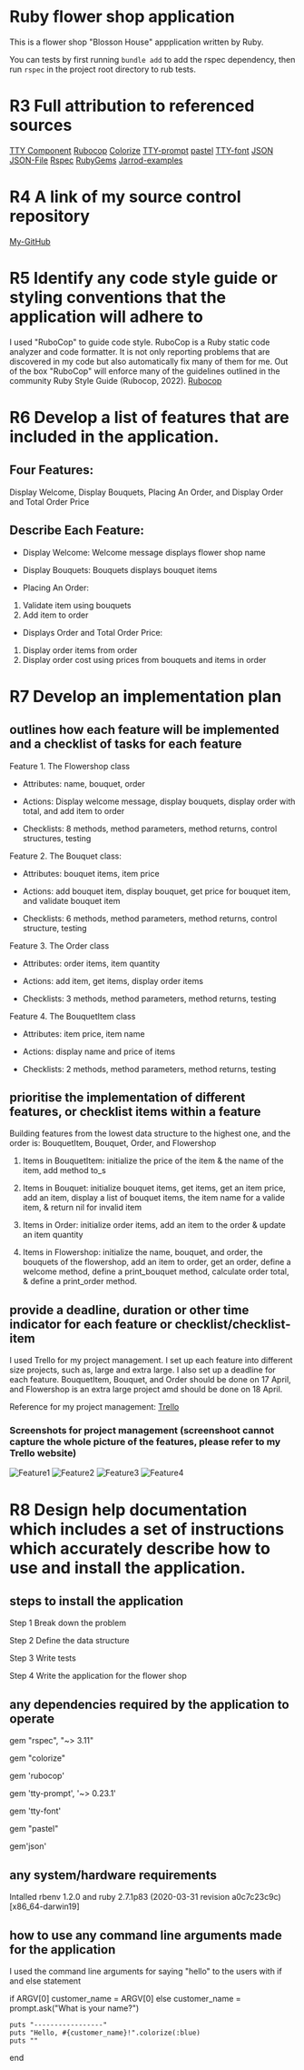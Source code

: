 # Ruby flower shop application

This is a flower shop "Blosson House" appplication written by Ruby.

You can tests by first running `bundle add` to add the rspec dependency, then run 
`rspec` in the project root directory to rub tests.

# R3 Full attribution to referenced sources
[TTY Component](https://ttytoolkit.org/components/)
[Rubocop](https://github.com/rubocop/rubocop)
[Colorize](https://github.com/fazibear/colorize)
[TTY-prompt](https://github.com/piotrmurach/tty-prompt)
[pastel](https://github.com/piotrmurach/pastel)
[TTY-font](https://github.com/piotrmurach/tty-font)
[JSON](https://ruby-doc.org/stdlib-2.6.3/libdoc/json/rdoc/JSON.html?ref=hackernoon.com)
[JSON-File](https://hackernoon.com/ruby-how-to-readwrite-json-file-a23h3vxa)
[Rspec](https://github.com/rspec/rspec-metagem/)
[RubyGems](https://rubygems.org/)
[Jarrod-examples](https://replit.com/@jarroddalefolin)

# R4 A link of my source control repository
[My-GitHub](git@github.com:AnaBondiguel/ruby-flowershop-app.git)

# R5 Identify any code style guide or styling conventions that the application will adhere to
I used "RuboCop" to guide code style. RuboCop is a Ruby static code analyzer and code formatter. It is not only reporting problems that are discovered in my code but also automatically fix many of them for me. Out of the box "RuboCop" will enforce many of the guidelines outlined in the community Ruby Style Guide (Rubocop, 2022). [Rubocop](https://github.com/rubocop/rubocop)

#	R6 Develop a list of features that are included in the application. 
## Four Features: 

Display Welcome, Display Bouquets, Placing An Order, and Display Order and Total Order Price

## Describe Each Feature:

- Display Welcome:
Welcome message displays flower shop name

- Display Bouquets:	
Bouquets displays bouquet items

- Placing An Order:
1. Validate item using bouquets
2. Add item to order

- Displays Order and Total Order Price:
1. Display order items from order
2. Display order cost using prices from bouquets and items in order

# R7 Develop an implementation plan
## outlines how each feature will be implemented and a checklist of tasks for each feature
Feature 1. The Flowershop class

- Attributes: name, bouquet, order

- Actions: Display welcome message, display bouquets, display order with total, and add item to order

- Checklists: 8 methods, method parameters, method returns, control structures, testing

Feature 2. The Bouquet class:

- Attributes: bouquet items, item price

- Actions: add bouquet item, display bouquet, get price for bouquet item, and validate bouquet item

- Checklists: 6 methods, method parameters, method returns, control structure, testing

Feature 3. The Order class

- Attributes: order items, item quantity

- Actions: add item, get items, display order items

- Checklists: 3 methods, method parameters, method returns, testing

Feature 4. The BouquetItem class

- Attributes: item price, item name

- Actions: display name and price of items

- Checklists: 2 methods, method parameters, method returns, testing


## prioritise the implementation of different features, or checklist items within a feature

 Building features from the lowest data structure to the highest one, and the order is: BouquetItem, Bouquet, Order, and Flowershop

1. Items in BouquetItem: initialize the price of the item & the name of the item, add method to_s

2. Items in Bouquet: initialize bouquet items, get items, get an item price, add an item, display a list of bouquet items, the item name for a valide item, & return nil for invalid item

3. Items in Order: initialize order items, add an item to the order & update an item quantity

4. Items in Flowershop: initialize the name, bouquet, and order, the bouquets of the flowershop, add an item to order, get an order,  define a welcome method, define a print_bouquet method, calculate order total, & define a print_order method.

## provide a deadline, duration or other time indicator for each feature or checklist/checklist-item

I used Trello for my project management. I set up each feature into different size projects, such as, large and extra large. I also set up a deadline for each feature. BouquetItem, Bouquet, and Order should be done on 17 April, and Flowershop is an extra large project amd should be done on 18 April. 

Reference for my project management: [Trello](https://trello.com/b/u7TEDeFr/app-development)

### Screenshots for project management (screenshoot cannot capture the whole picture of the features, please refer to my Trello website)
![Feature1](Feature1.png)
![Feature2](Feature2.png)
![Feature3](Feature3.png)
![Feature4](Feature4.png)

# R8 Design help documentation which includes a set of instructions which accurately describe how to use and install the application.
## steps to install the application

Step 1 Break down the problem

Step 2 Define the data structure

Step 3 Write tests

Step 4 Write the application for the flower shop

## any dependencies required by the application to operate

gem "rspec", "~> 3.11"

gem "colorize"

gem 'rubocop'

gem 'tty-prompt', '~> 0.23.1'

gem 'tty-font'

gem "pastel"

gem'json'

## any system/hardware requirements
 
 Intalled rbenv 1.2.0 and ruby 2.7.1p83 (2020-03-31 revision a0c7c23c9c) [x86_64-darwin19]

## how to use any command line arguments made for the application

I used the command line arguments for saying "hello" to the users with if and else statement

  if ARGV[0]
    customer_name = ARGV[0] 
  else
    customer_name = prompt.ask("What is your name?")

    puts "-----------------"
    puts "Hello, #{customer_name}!".colorize(:blue)
    puts ""
end